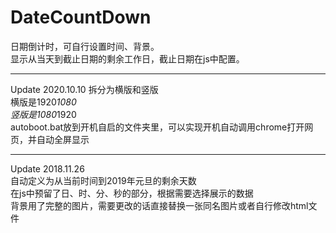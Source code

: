 # DateCountDown
日期倒计时，可自行设置时间、背景。  
显示从当天到截止日期的剩余工作日，截止日期在js中配置。

---
Update 2020.10.10
拆分为横版和竖版  
横版是1920*1080  
竖版是1080*1920  
autoboot.bat放到开机自启的文件夹里，可以实现开机自动调用chrome打开网页，并自动全屏显示
   
---
Update 2018.11.26   
自动定义为从当前时间到2019年元旦的剩余天数   
在js中预留了日、时、分、秒的部分，根据需要选择展示的数据   
背景用了完整的图片，需要更改的话直接替换一张同名图片或者自行修改html文件